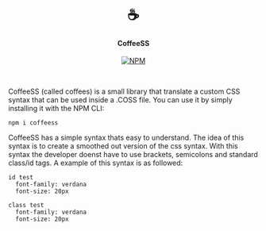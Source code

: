 
<h1 styles="border-bottom: none;" align="center">☕</h1>
<h4 align="center">CoffeeSS</h4>

<p align="center">
  <a href="https://www.npmjs.com/package/coffeess"><img src="https://img.shields.io/npm/v/coffeess.svg?color=%fcba03&sanitize=true" alt="NPM"></a>
</p>
<br>
<p> CoffeeSS (called coffees) is a small library that translate a custom CSS syntax that can be used inside a .COSS file. You can use it by simply installing it with the NPM CLI:</p>

```shell
npm i coffeess
```

CoffeeSS has a simple syntax thats easy to understand. The idea of this syntax is to create a smoothed out version of the css syntax. With this syntax the developer doenst have to use brackets, semicolons and standard class/id tags. A example of this syntax is as followed:

```shell
id test 
  font-family: verdana
  font-size: 20px

class test 
  font-family: verdana
  font-size: 20px
```
